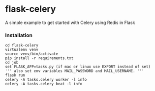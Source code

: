 # flask-celery
A simple example to get started with Celery using Redis in Flask

### Installation
```
cd flask-celery
virtualenv venv
source venv/bin/activate
pip install -r requirements.txt
cd job
set FLASK_APP=tasks.py (if mac or linux use EXPORT instead of set)
''' also set env variables MAIL_PASSWORD and MAIL_USERNAME. ''' 
flask run
celery -A tasks.celery worker -l info
celery -A tasks.celery beat -l info
```

